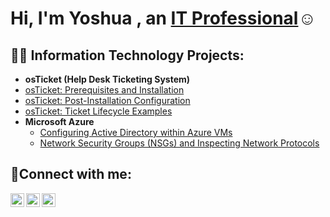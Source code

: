 <h1>Hi, I'm Yoshua , an <a href="https://linkedin.com/in/yoshua-munganga-087642215/">IT Professional</a>☺</h1>
<h2>👨‍💻 Information Technology Projects:</h2>

- <b>osTicket (Help Desk Ticketing System)</b>
 - [osTicket: Prerequisites and Installation](https://github.com/joflla99/osticket-prereqs)
  - [osTicket: Post-Installation Configuration](https://github.com/joflla99/Yoshua-Munganga/post-install-config)
  - [osTicket: Ticket Lifecycle Examples](https://github.com/joflla99/Yoshua-Munganga/ticket-lifecycle)
- <b>Microsoft Azure</b>
  - [Configuring Active Directory within Azure VMs](https://github.com/joflla99/Yoshua-Munganga/configure-ad)
  - [Network Security Groups (NSGs) and Inspecting Network Protocols](https://github.com/joflla99/Yoshua-Munganga/azure-network-protocols)

<h2>🤳Connect with me:</h2>

[<img align="left" alt="Josh | Twitter" width="22px" src="https://cdn.jsdelivr.net/npm/simple-icons@v3/icons/twitter.svg" />][twitter]
[<img align="left" alt="Josh | LinkedIn" width="22px" src="https://cdn.jsdelivr.net/npm/simple-icons@v3/icons/linkedin.svg" />][linkedin]
[<img align="left" alt="Josh | Instagram" width="22px" src="https://cdn.jsdelivr.net/npm/simple-icons@v3/icons/instagram.svg" />][instagram]

[twitter]: https://twitter.com/
[instagram]: https://www.instagram.com/Jofla12
[linkedin]: https://linkedin.com/in/yoshua-munganga-087642215/
